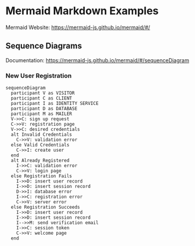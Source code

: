 # Mermaid Markdown Examples

Mermaid Website: https://mermaid-js.github.io/mermaid/#/

## Sequence Diagrams

Documentation: https://mermaid-js.github.io/mermaid/#/sequenceDiagram

### New User Registration

```mermaid
sequenceDiagram
  participant V as VISITOR
  participant C as CLIENT
  participant I as IDENTITY SERVICE
  participant D as DATABASE
  participant M as MAILER
  V->>C: sign up request
  C->>V: registration page
  V->>C: desired credentials
  alt Invalid Credentials
    C->>V: validation error
  else Valid Credentials
    C->>I: create user
  end
  alt Already Registered
    I->>C: validation error
    C->>V: login page
  else Registration Fails
    I->>D: insert user record
    I->>D: insert session record
    D->>I: database error
    I->>C: registration error
    C->>V: server error
  else Registration Succeeds
    I->>D: insert user record
    I->>D: insert session record
    I-->>M: send verification email
    I->>C: session token
    C->>V: welcome page
  end
```
